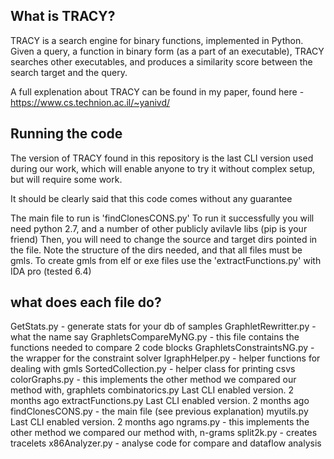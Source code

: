 
What is TRACY?
--------------

TRACY is a search engine for binary functions, implemented in Python.
Given a query, a function in binary form (as a part of an executable),
TRACY searches other executables, and produces a similarity score between the search target and the query.

A full explenation about TRACY can be found in my paper, found here - https://www.cs.technion.ac.il/~yanivd/


Running the code
--------------
The version of TRACY found in this repository is the last CLI version used during our work, 
which will enable anyone to try it without complex setup, but will require some work.

It should be clearly said that this code comes without any guarantee 

The main file to run is 'findClonesCONS.py'
To run it successfully you will need python 2.7, and a number of other publicly avilavle libs (pip is your friend)
Then, you will need to change the source and target dirs pointed in the file.
Note the structure of the dirs needed, and that all files must be gmls.
To create gmls from elf or exe files use the 'extractFunctions.py' with IDA pro (tested 6.4)

what does each file do?
-----------------------
GetStats.py - generate stats for your db of samples
GraphletRewritter.py - what the name say
GraphletsCompareMyNG.py	- this file contains the functions needed to compare 2 code blocks
GraphletsConstraintsNG.py	- the wrapper for the constraint solver
IgraphHelper.py	- helper functions for dealing with gmls
SortedCollection.py	- helper class for printing csvs
colorGraphs.py - this implements the other method we compared our method with, graphlets
combinatorics.py	Last CLI enabled version.	2 months ago
extractFunctions.py	Last CLI enabled version.	2 months ago
findClonesCONS.py	- the main file (see previous explanation)
myutils.py	Last CLI enabled version.	2 months ago
ngrams.py - this implements the other method we compared our method with, n-grams
split2k.py - creates tracelets
x86Analyzer.py - analyse code for compare and dataflow analysis


